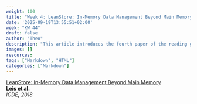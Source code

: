 ```yaml
---
weight: 100
title: "Week 4: LeanStore: In-Memory Data Management Beyond Main Memory"
date: '2025-09-19T13:55:51+02:00'
week: "KW 44"
draft: false
author: "Theo"
description: "This article introduces the fourth paper of the reading group."
images: []
resources:
tags: ["Markdown", "HTML"]
categories: ["Markdown"]
---
```


[LeanStore: In-Memory Data Management Beyond Main Memory](https://ieeexplore.ieee.org/stamp/stamp.jsp?arnumber=8509247)  
**Leis et al.**  
*ICDE, 2018*
